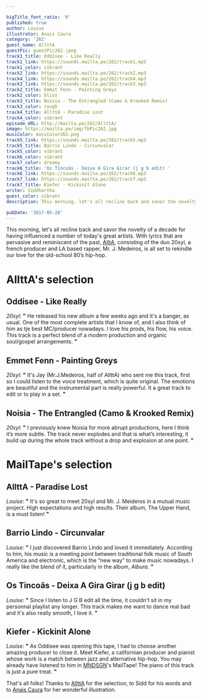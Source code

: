 ```yaml
---

bigTitle_font_ratio: '6'
published: true
author: Louise
illustrator: Anais Caura
category: '262'
guest_name: AllttA
guestPic: guestPic262.jpeg
track1_title: Oddisee - Like Really
track1_link: https://sounds.mailta.pe/262/track1.mp3
track1_color: vibrant
track2_link: https://sounds.mailta.pe/262/track2.mp3
track4_link: https://sounds.mailta.pe/262/track4.mp3
track3_link: https://sounds.mailta.pe/262/track3.mp3
track2_title: Emmit Fenn - Painting Greys
track2_color: bliss
track3_title: Noisia - The Entrangled (Camo & Krooked Remix)
track3_color: rough
track4_title: AllttA - Paradise Lost
track4_color: vibrant
episode_URL: http://mailta.pe/262/AllttA/
image: https://mailta.pe/img/fbPic262.jpg
musiColor: musiColor262.png
track5_link: https://sounds.mailta.pe/262/track5.mp3
track5_title: Barrio Lindo - Circunvalar
track5_color: vibrant
track6_color: vibrant
track7_color: dreamy
track6_title: 'Os Tincoãs - Deixa A Gira Girar (j g b edit) '
track6_link: https://sounds.mailta.pe/262/track6.mp3
track7_link: https://sounds.mailta.pe/262/track7.mp3
track7_title: Kiefer - Kickinit Alone
writer: Siddhartha
guest_color: vibrant
description: This morning, let's all recline back and savor the novelty of a decade for having influenced a number of today's great artists. With lyrics that are pervasive and reminiscent of the past, AlltA, consisting of the duo 20syl, a french producer and LA based rapper, Mr. J. Medeiros, is all set to rekindle our love for the old-school 80’s hip-hop.

pubDate: '2017-05-28'
---
```

This morning, let's all recline back and savor the novelty of a decade for having influenced a number of today's great artists. With lyrics that are pervasive and reminiscent of the past, [AlltA](https://www.facebook.com/allttamusic/), consisting of the duo 20syl, a french producer and LA based rapper, Mr. J. Medeiros, is all set to rekindle our love for the old-school 80’s hip-hop.

# AllttA's selection

## Oddisee - Like Really
_20syl_: **"** He released his new album a few weeks ago and it's a banger, as usual. One of the most complete artists that I know of, and I also think of him as tje best MC/producer nowadays. I love his prods, his flow, his voice. This track is a perfect blend of a modern production and organic soul/gospel arrangements. **"** 

## Emmet Fenn - Painting Greys
_20syl_: **"** It's Jay (Mr.J.Medeiros, half of AllttA) who sent me this track, first so I could listen to the voice treatment, which is quite original. The emotions are beautiful and the instrumental part is really powerful. It a great track to edit or to play in a set. **"** 

## Noisia - The Entrangled (Camo & Krooked Remix)
_20syl_: **"** I previously knew Noisia for more abrupt productions, here I think it’s more subtle. The track never explodes and that is what’s interesting, it build up during the whole track without a drop and explosion at one point. **"** 

# MailTape's selection

## AllttA - Paradise Lost
_Louise_: **"** It's so great to meet 20syl and Mr. J. Meideros in a mutual music project. High expectations and high results. Their album, The Upper Hand, is a must listen! **"** 

## Barrio Lindo - Circunvalar
_Louise_: **"** I just discovered Barrio Lindo and loved it immediately. According to him, his music is a meeting point between traditional folk music of South America and electronic, which is the “new way” to make music nowadays. I really like the blend of it, particularly in the album, _Albura_. **"** 

## Os Tincoãs - Deixa A Gira Girar (j g b edit) 
_Louise_: **"** Since I listen to J G B edit all the time, it couldn't sit in my personnal playlist any longer. This track makes me want to dance real bad and it's also really smooth, I love it. **"** 

## Kiefer - Kickinit Alone
_Louise_: **"** As Oddisee was opening this tape, I had to choose another amazing producer to close it. Meet Kiefer, a californian producer and pianist whose work is a match between jazz and alternative hip-hop. You may already have listened to him in [MNDSGN](https://www.mailta.pe/255/mndsgn/)'s MailTape! The piano of this track is just a pure treat. **"** 

That's all folks! Thanks to [AllttA](https://www.facebook.com/allttamusic/) for the selection, to Sidd for his words and to [Anais Caura](http://cargocollective.com/anaiscaura) for her wonderful illustration.
